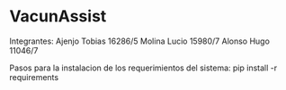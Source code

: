 # VacunAssist


Integrantes:
Ajenjo Tobias 16286/5
Molina Lucio 15980/7
Alonso Hugo 11046/7

Pasos para la instalacion de los requerimientos del sistema:
pip install -r requirements

